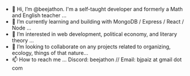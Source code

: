 - 👋 Hi, I’m @beejathon. I'm a self-taught developer and formerly a Math and English teacher ...
- 🌱 I’m currently learning and building with MongoDB / Express / React / Node ...
- 👀 I’m interested in web development, political economy, and literary theory ...
- 💞️ I’m looking to collaborate on any projects related to organizing, ecology, things of that nature...
- 📫 How to reach me ... Discord: beejathon // Email: bjpaiz at gmail dot com

<!---
beejathon/beejathon is a ✨ special ✨ repository because its `README.md` (this file) appears on your GitHub profile.
You can click the Preview link to take a look at your changes.
--->
